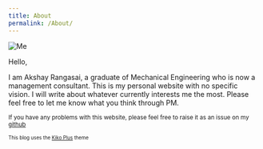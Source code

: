 ```yaml
---
title: About
permalink: /About/
---
```

![Me]({{site.url}}/assets/images/about.jpg)

Hello,

I am Akshay Rangasai, a graduate of Mechanical Engineering who is now a management consultant. This is my personal website with no specific vision. I will write about whatever currently interests me the most. Please feel free to let me know what you think through PM.


<small>If you have any problems with this website, please feel free to raise it as an issue on my [github](http://github.com/akshayrangasai/akshayrangasai.github.io)

<small>This blog uses the [Kiko Plus](https://github.com/AWEEKJ/Kiko-plus) theme</small>
